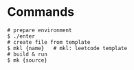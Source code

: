# Commands

```shell
# prepare environment
$ ./enter
# create file from template
$ mkl {name}   # mkl: leetcode template
# build & run
$ mk {source}
```
